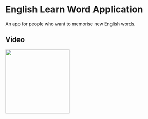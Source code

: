 # English Learn Word Application
An app for people who want to memorise new English words.
<br>

## Video
<img width=200 src="https://user-images.githubusercontent.com/73075252/188329825-acbdd189-a964-4af3-a358-1485bd665d81.gif">
